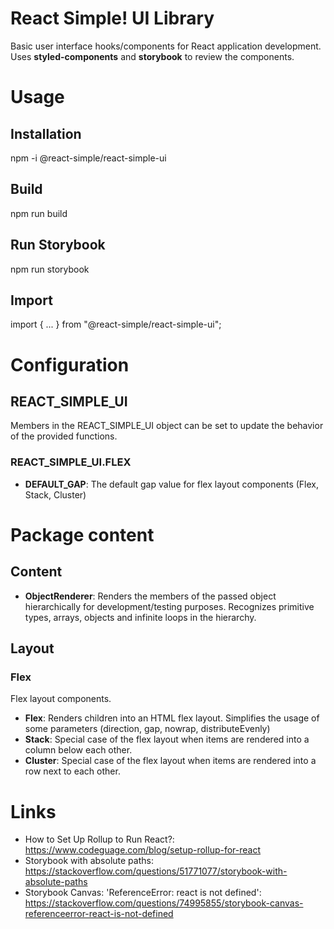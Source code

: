 # React Simple! UI Library
Basic user interface hooks/components for React application development.
Uses **styled-components** and **storybook** to review the components.

# Usage

## Installation
npm -i @react-simple/react-simple-ui

## Build
npm run build

## Run Storybook
npm run storybook

## Import
import { ... } from "@react-simple/react-simple-ui";

# Configuration
## REACT_SIMPLE_UI

Members in the REACT_SIMPLE_UI object can be set to update the behavior of the provided functions.

### REACT_SIMPLE_UI.FLEX
- **DEFAULT_GAP**: The default gap value for flex layout components (Flex, Stack, Cluster)

# Package content

## Content

- **ObjectRenderer**: Renders the members of the passed object hierarchically for development/testing purposes. Recognizes primitive types, arrays, objects and infinite loops in the hierarchy.

## Layout
### Flex

Flex layout components.

- **Flex**: Renders children into an HTML flex layout. Simplifies the usage of some parameters (direction, gap, nowrap, distributeEvenly)
- **Stack**: Special case of the flex layout when items are rendered into a column below each other.
- **Cluster**: Special case of the flex layout when items are rendered into a row next to each other.

# Links

- How to Set Up Rollup to Run React?: https://www.codeguage.com/blog/setup-rollup-for-react
- Storybook with absolute paths: https://stackoverflow.com/questions/51771077/storybook-with-absolute-paths
- Storybook Canvas: 'ReferenceError: react is not defined': https://stackoverflow.com/questions/74995855/storybook-canvas-referenceerror-react-is-not-defined
